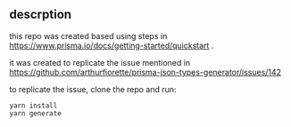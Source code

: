 ## descrption
this repo was created based using steps in https://www.prisma.io/docs/getting-started/quickstart . 

it was created to replicate the issue mentioned in https://github.com/arthurfiorette/prisma-json-types-generator/issues/142 

to replicate the issue, clone the repo and run:
```
yarn install
yarn generate
```